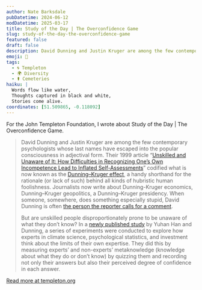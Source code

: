 ```yaml
---
author: Nate Barksdale
pubDatetime: 2024-06-12
modDatetime: 2025-03-17
title: Study of the Day | The Overconfidence Game
slug: study-of-the-day-the-overconfidence-game
featured: false
draft: false
description: David Dunning and Justin Kruger are among the few contemporary psychologists whose last names have escaped into the popular consciousness in adjectival form. Th...
emoji: 📝
tags:
  - 🌀 Templeton
  - 🌍 Diversity
  - ⚰️ Cemeteries
haiku: |
  Words flow like water,
  Thoughts captured in black and white,
  Stories come alive.
coordinates: [51.509865, -0.118092]
---
```


For the John Templeton Foundation, I wrote about Study of the Day | The Overconfidence Game.

> David Dunning and Justin Kruger are among the few contemporary psychologists whose last names have escaped into the popular consciousness in adjectival form. Their 1999 article “[Unskilled and Unaware of It: How Difficulties in Recognizing One’s Own Incompetence Lead to Inflated Self-Assessments](https://dacemirror.sci-hub.se/journal-article/d892f06cdd326ef83a9ae29ed540647c/kruger1999.pdf)” codified what is now known as the [Dunning–Kruger effect](https://en.wikipedia.org/wiki/Dunning%E2%80%93Kruger_effect), a handy shorthand for the rationale (or lack of such) behind all kinds of hubristic human foolishness. Journalists now write about Dunning-Kruger economics, Dunning–Kruger geopolitics, a Dunning–Kruger presidency. When someone, somewhere, does something especially stupid, David Dunning is often [the person the reporter calls for a comment](https://www.nytimes.com/2023/10/20/world/europe/mannequin-theft-jewelry-warsaw.html?searchResultPosition=3).
>
> But are unskilled people disproportionately prone to be unaware of what they don’t know? In a [newly published study](https://onlinelibrary.wiley.com/doi/full/10.1002/bdm.2375) by Yuhan Han and Dunning, a series of experiments were conducted to explore how experts in climate science, psychological statistics, and investment think about the limits of their own expertise. They did this by measuring experts’ and non-experts’ metaknowledge (knowledge about what they do or don’t know) by quizzing them and recording not only their answers but also their perceived degree of confidence in each answer.

[Read more at templeton.org](https://www.templeton.org/news/the-overconfidence-game)
